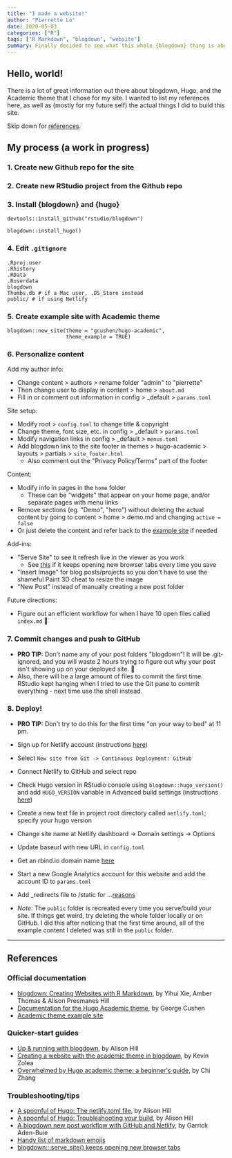 ```yaml
---
title: "I made a website!"
author: "Pierrette Lo"
date: 2020-05-03
categories: ["R"]
tags: ["R Markdown", "blogdown", "website"]
summary: Finally decided to see what this whole {blogdown} thing is about
---
```

 
## Hello, world!

There is a lot of great information out there about blogdown, Hugo, and the Academic theme that I chose for my site. I wanted to list my references here, as well as (mostly for my future self) the actual things I did to build this site.

Skip down for [references](#references).

## My process (a work in progress)

### 1. Create new Github repo for the site

### 2. Create new RStudio project from the Github repo

### 3. Install {blogdown} and {hugo}

```
devtools::install_github("rstudio/blogdown")

blogdown::install_hugo()
```

### 4. Edit `.gitignore`

```
.Rproj.user
.Rhistory
.RData
.Ruserdata
blogdown
Thumbs.db # if a Mac user, .DS_Store instead  
public/ # if using Netlify
```

### 5. Create example site with Academic theme

```
blogdown::new_site(theme = "gcushen/hugo-academic", 
                   theme_example = TRUE)
```

### 6. Personalize content

Add my author info:

* Change content > authors > rename folder "admin" to "pierrette"
* Then change user to display in content > home > `about.md`
* Fill in or comment out information in config > _default > `params.toml`

Site setup:

* Modify root > `config.toml` to change title & copyright
* Change theme, font size, etc. in config > _default > `params.toml`
* Modify navigation links in config > _default > `menus.toml`
* Add blogdown link to the site footer in themes > hugo-academic > layouts > partials > `site_footer.html`
  * Also comment out the "Privacy Policy/Terms" part of the footer

Content:

* Modify info in pages in the `home` folder
  * These can be "widgets" that appear on your home page, and/or separate pages with menu links
* Remove sections (eg. "Demo", "hero") without deleting the actual content by going to content > home > demo.md and changing `active = false`
* Or just delete the content and refer back to the [example site](https://github.com/gcushen/hugo-academic/tree/master/exampleSite) if needed

Add-ins:

* "Serve Site" to see it refresh live in the viewer as you work
  * See [this](https://github.com/rstudio/blogdown/issues/404) if it keeps opening new browser tabs every time you save
* "Insert Image" for blog posts/projects so you don't have to use the shameful Paint 3D cheat to resize the image
* "New Post" instead of manually creating a new post folder

Future directions:

* Figure out an efficient workflow for when I have 10 open files called `index.md` :thinking:

### 7. Commit changes and push to GitHub

* **PRO TIP:** Don't name any of your post folders "blogdown"! It will be .git-ignored, and you will waste 2 hours trying to figure out why your post isn't showing up on your deployed site. :facepalm:
* Also, there will be a large amount of files to commit the first time. RStudio kept hanging when I tried to use the Git pane to commit everything - next time use the shell instead.

### 8. Deploy!

* **PRO TIP:** Don't try to do this for the first time "on your way to bed" at 11 pm.
* Sign up for Netlify account (instructions [here](https://alison.rbind.io/post/2017-06-12-up-and-running-with-blogdown/#build-your-site-in-rstudio))
* Select `New site from Git -> Continuous Deployment: GitHub`
* Connect Netlify to GitHub and select repo
* Check Hugo version in RStudio console using `blogdown::hugo_version()` and add `HUGO_VERSION` variable in Advanced build settings (instructions [here](https://alison.rbind.io/post/2019-02-19-hugo-netlify-toml/))
* Create a new text file in project root directory called `netlify.toml`; specify your hugo version
* Change site name at Netlify dashboard -> Domain settings -> Options
* Update baseurl with new URL in `config.toml`
* Get an rbind.io domain name [here](https://github.com/rbind/support/issues)
* Start a new Google Analytics account for this website and add the account ID to `params.toml`
* Add _redirects file to /static for ...[reasons](https://yihui.org/en/2017/11/301-redirect/)

* *Note:* The `public` folder is recreated every time you serve/build your site. If things get weird, try deleting the whole folder locally or on GitHub. I did this after noticing that the first time around, all of the example content I deleted was still in the `public` folder. 

---

## References

### Official documentation

* [blogdown: Creating Websites with R Markdown](https://bookdown.org/yihui/blogdown/), by Yihui Xie, Amber Thomas & Alison Presmanes Hill
* [Documentation for the Hugo Academic theme](https://sourcethemes.com/academic/docs/), by George Cushen
* [Academic theme example site](https://github.com/gcushen/hugo-academic/tree/master/exampleSite)

### Quicker-start guides

* [Up & running with blogdown](https://alison.rbind.io/post/2017-06-12-up-and-running-with-blogdown/), by Alison Hill
* [Creating a website with the academic theme in blogdown](https://www.kevinzolea.com/post/blogdown/creating-a-website-with-the-academic-theme-in-blogdown/), by Kevin Zolea
* [Overwhelmed by Hugo academic theme: a beginner's guide](https://andreaczhang.rbind.io/post/my-1st-blogpost/), by Chi Zhang

### Troubleshooting/tips

* [A spoonful of Hugo: The netlify.toml file](https://alison.rbind.io/post/2019-02-19-hugo-netlify-toml/), by Alison Hill
* [A spoonful of Hugo: Troubleshooting your build](https://alison.rbind.io/post/2019-03-04-hugo-troubleshooting/), by Alison Hill
* [A blogdown new post workflow with GitHub and Netlify](https://www.garrickadenbuie.com/blog/blogdown-netlify-new-post-workflow/), by Garrick Aden-Buie
* [Handy list of markdown emojis](https://gist.github.com/rxaviers/7360908)
* [blogdown:::serve_site() keeps opening new browser tabs](https://github.com/rstudio/blogdown/issues/404)

